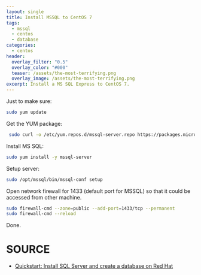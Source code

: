 ```yaml
---
layout: single
title: Install MSSQL to CentOS 7
tags:
  - mssql
  - centos
  - database
categories:
  - centos
header:
  overlay_filter: "0.5"
  overlay_color: "#000"
  teaser: /assets/the-most-terrifying.png
  overlay_image: /assets/the-most-terrifying.png
excerpt: Install a MS SQL Express to CentOS 7.
---
```

Just to make sure:

```bash
sudo yum update
```

Get the YUM package:

```bash
 sudo curl -o /etc/yum.repos.d/mssql-server.repo https://packages.microsoft.com/config/rhel/7/mssql-server-2017.repo
 ```

Install MS SQL:

```bash
sudo yum install -y mssql-server
```

Setup server:

```bash
sudo /opt/mssql/bin/mssql-conf setup
```

Open network firewall for 1433 (default port for MSSQL) so that it could be accessed from other machine.

```bash
sudo firewall-cmd --zone=public --add-port=1433/tcp --permanent
sudo firewall-cmd --reload
```

Done.

# SOURCE

* [Quickstart: Install SQL Server and create a database on Red Hat](https://docs.microsoft.com/en-us/sql/linux/quickstart-install-connect-red-hat?view=sql-server-linux-2017)